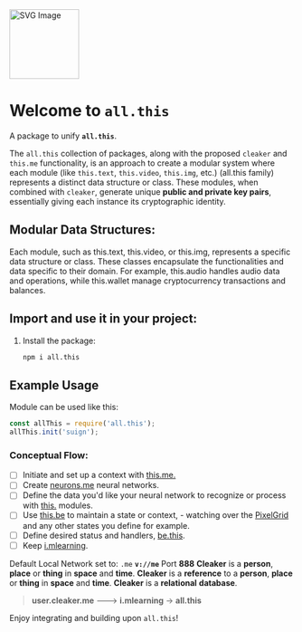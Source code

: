 <img src="https://suign.github.io/neurons.me/neurons_logo.png" alt="SVG Image" width="123" height="123">

# Welcome to `all.this`
A package to unify **`all.this`**.

The `all.this` collection of packages, along with the proposed `cleaker` and `this.me` functionality, is an approach to create a modular system where each module (like `this.text`, `this.video`, `this.img`, etc.) (all.this family) represents a distinct data structure or class. These modules, when combined with `cleaker`, generate unique **public and private key pairs**, essentially giving each instance its cryptographic identity.

## Modular Data Structures:
Each module, such as this.text, this.video, or this.img, represents a specific data structure or class.
These classes encapsulate the functionalities and data specific to their domain. For example, this.audio handles audio data and operations, while this.wallet manage cryptocurrency transactions and balances.


## Import and use it in your project:
1. Install the package:
   ```bash
   npm i all.this
   ```

## Example Usage
Module can be used like this:
```javascript
const allThis = require('all.this');
allThis.init('suign');
```

### Conceptual Flow:
- [ ] Initiate and set up a context with [this.me.](https://www.npmjs.com/package/this.me)
- [ ] Create [neurons.me](https://www.neurons.me) neural networks.
- [ ] Define the data you'd like your neural network to recognize or process with [this.](https://www.neurons.me/this) modules.
- [ ] Use [this.be](https://www.npmjs.com/package/this.be) to maintain a state or context, - watching over the [PixelGrid](https://www.npmjs.com/package/this.pixel) and any other states you define for example.
- [ ] Define desired status and handlers, [be.this](https://www.npmjs.com/package/be.this).
- [ ] Keep [i.mlearning](https://www.npmjs.com/package/i.mlearning).

Default Local Network set to: `.me`
**`v://me`**
Port **888**
**Cleaker** is a **person**, **place** or **thing** in **space** and **time**.
**Cleaker** is a **reference** to a **person**, **place** or **thing** in **space** and **time**.
**Cleaker** is a **relational** **database**.

> **user.cleaker.me**  --->  **i.mlearning**  ->  **all.this**

Enjoy integrating and building upon `all.this`!



